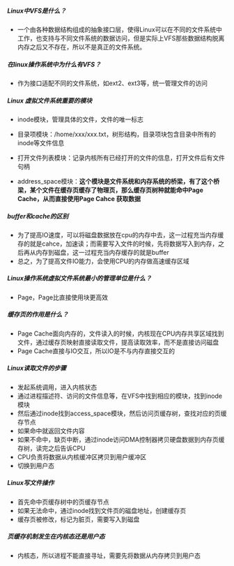##### Linux中VFS是什么？

* 一个由各种数据结构组成的抽象接口层，使得Linux可以在不同的文件系统中工作，也支持与不同文件系统的数据访问，但是实际上VFS那些数据结构脱离内存之后又不存在，所以不是真正的文件系统。

##### 在linux操作系统中为什么有VFS？

* 作为接口适配不同的文件系统，如ext2、ext3等，统一管理文件的访问

##### Linux 虚拟文件系统重要的模块

* inode模块，管理具体的文件，文件的唯一标志

* 目录项模块：/home/xxx/xxx.txt，树形结构，目录项块包含目录中所有的inode等文件信息
* 打开文件列表模块：记录内核所有已经打开的文件的信息，打开文件后有文件句柄
* address_space模块：<strong>这个模块是文件系统和内存系统的桥梁，有了这个桥梁，某个文件在缓存页缓存了物理页，那么缓存页树种就能命中Page Cache，从而直接使用Page Cahce 获取数据</strong>

##### buffer和cache的区别

* 为了提高IO速度，可以将磁盘数据放在cpu的内存中去，这一过程充当内存缓存的就是cahce，加速读；而需要写入文件的时候，先将数据写入到内存，之后再从内存到磁盘，这一过程充当内存缓存的就是buffer
* 总之，为了提高文件IO能力，会使用CPU的内存做高速缓存区域

##### Linux操作系统虚拟文件系统最小的管理单位是什么？

* Page，Page比直接使用块更高效

##### 缓存页的作用是什么？

* Page Cache面向内存的，文件读入的时候，内核现在CPU内存共享区域找到文件，通过缓存页映射直接读取文件，提高读取效率，而不是直接访问磁盘
* Page Cache直接与IO交互，所以IO是不与内存直接交互的

##### Linux读取文件的步骤

* 发起系统调用，进入内核状态
* 通过进程描述符、访问的文件信息等，在VFS中找到相应的模块，找到inode模块
* 然后通过inode找到access_space模块，然后访问页缓存树，查找对应的页缓存节点
* 如果命中就返回文件内容
* 如果不命中，缺页中断，通过inode访问DMA控制器拷贝硬盘数据到内存页缓存树，读完之后告诉CPU
* CPU负责将数据从内核缓冲区拷贝到用户缓冲区
* 切换到用户态

##### Linux写文件操作

* 首先命中页缓存树中的页缓存节点
* 如果无法命中，通过inode找到文件页的磁盘地址，创建缓存页
* 缓存页被修改，标记为脏页，需要写入到磁盘

##### 页缓存机制发生在内核态还是用户态

* 内核态，所以进程不能直接寻址，需要先将数据从内存拷贝到用户态